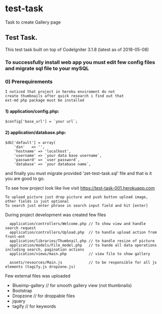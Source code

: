 # test-task
Task to create Gallery page

## Test Task. 

This test task built on top of CodeIgniter 3.1.8 (latest as of 2018-05-08)

### To successfully install web app you must edit few config files and migrate sql file to your mySQL

### 0) Prerequirements 
```
I noticed that project in heroku enviroment do not 
create thumbnails after quick research i find out that 
ext-md php package must be installed 
```

#### 1) application/config.php:
```
$config['base_url'] = `your url`;
```

#### 2) application/database.php:
```
$db['default'] = array(
	'dsn'	=> '',
	'hostname' => 'localhost',
	'username' => `your data base username`,
	'password' => `user password`,
	'database' => `your database name`,
```

and finally you must migrate provided 'zet-test-task.sql' file and that is it you are good to go.

To see how project look like live visit https://test-task-001.herokuapp.com 
```
To upload picture just drop picture and push button upload image, other fields is just optional
To search just enter phrase in search input field and hit [enter]
```

During project development was created few files 
```
  application/controllers/Welcome.php // To show view and handle search request 	
  application/controllers/Upload.php  // to handle upload action from front-ent
  application/libraries/Thumbnail.php // to handle resize of picture
  application/models/File_model.php   // to hande all data operations including search, pagination actions
  application/views/main.php          // view file to show gallery
  
  assets/resources/Main.js            // to be responsible for all js elements (tagify.js dropzone.js) 
```
Few external files was uploaded
- Blueimp-gallery // for smooth gallery view (not thumbnails)  
- Bootstrap
- Dropzone // for droppable files 
- jquery
- tagify  // for keywords 
  
